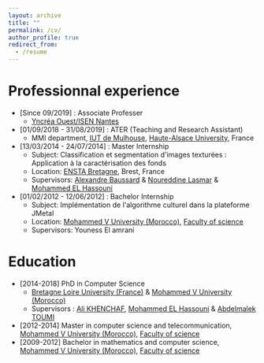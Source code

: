 ```yaml
---
layout: archive
title: ""
permalink: /cv/
author_profile: true
redirect_from:
  - /resume
---
```


Professionnal experience
======
* [Since 09/2019] : Associate Professer
  * [Yncréa Ouest/ISEN Nantes](https://isen-nantes.fr/)
* [01/09/2018 - 31/08/2019] : ATER (Teaching and Research Assistant)
  * MMI department, [IUT de Mulhouse](http://www.iutmulhouse.uha.fr/), [Haute-Alsace University](https://www.uha.fr/), France
* [13/03/2014 - 24/07/2014] : Master Internship
  * Subject: Classification et segmentation d'images texturées : Application à la caractérisation des fonds
  * Location: [ENSTA Bretagne](https://www.ensta-bretagne.fr/fr), Brest, France
  * Supervisors: [Alexandre Baussard](http://lm2s.utt.fr/fr/_plugins/mypage/mypage/content/baussard.html) & [Noureddine Lasmar](https://scholar.google.fr/citations?user=HGYv-cMAAAAJ&hl=fr) & [Mohammed EL Hassouni](https://scholar.google.com/citations?user=aIwj9L0AAAAJ&hl=fr)
* [01/02/2012 - 12/06/2012] : Bachelor Internship
  * Subject: Implémentation de l'algorithme culturel dans la plateforme JMetal
  * Location: [Mohammed V University (Morocco)](www.um5.ac.ma/), [Faculty of science](http://www.fsr.ac.ma/)
  * Supervisors: Youness El amrani

Education
======
* [2014-2018] PhD in Computer Science
  * [Bretagne Loire University (France)](https://u-bretagneloire.fr/) & [Mohammed V University (Morocco)](www.um5.ac.ma/)
  * Supervisors : [Ali KHENCHAF](https://scholar.google.fr/citations?user=T9VgRasAAAAJ&hl=fr), [Mohammed EL Hassouni](https://scholar.google.com/citations?user=aIwj9L0AAAAJ&hl=fr) & [Abdelmalek TOUMI](https://scholar.google.fr/citations?user=mez2Ro4AAAAJ&hl=fr)
* [2012-2014] Master in computer science and telecommunication, [Mohammed V University (Morocco)](www.um5.ac.ma/), [Faculty of science](http://www.fsr.ac.ma/)
* [2009-2012] Bachelor in mathematics and computer science, [Mohammed V University (Morocco)](www.um5.ac.ma/), [Faculty of science](http://www.fsr.ac.ma/)


